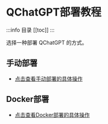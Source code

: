 # QChatGPT部署教程

:::info 目录
[[toc]]
:::

选择一种部署 QChatGPT 的方式。

## 手动部署

- [<HopeIcon icon="support" size="1.2em"/> 点击查看手动部署的具体操作](manual.md)

## Docker部署

- [<HopeIcon icon="support" size="1.2em"/> 点击查看Docker部署的具体操作](docker.md)